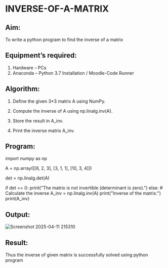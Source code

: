 # INVERSE-OF-A-MATRIX
## Aim:
To write a python program to find the inverse of a matrix
## Equipment’s required:
1. 	Hardware – PCs
2. 	Anaconda – Python 3.7 Installation / Moodle-Code Runner
## Algorithm:
1. Define the given 3×3 matrix A using NumPy.

2. Compute the inverse of A using np.linalg.inv(A).

3. Store the result in A_inv.

4. Print the inverse matrix A_inv. 

## Program:
import numpy as np


A = np.array([[6, 2, 3],
              [3, 1, 1],
              [10, 3, 4]])


det = np.linalg.det(A)

if det == 0:
    print("The matrix is not invertible (determinant is zero).")
else:
    # Calculate the inverse
    A_inv = np.linalg.inv(A)
    print("Inverse of the matrix:")
    print(A_inv)

## Output:
![Screenshot 2025-04-11 215310](https://github.com/user-attachments/assets/24fbfbc0-e221-41e0-82bc-8eb9d59a77f0)


## Result:
Thus the inverse of given matrix is successfully solved using python program

